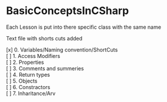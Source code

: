 # BasicConceptsInCSharp

Each Lesson is put into there specific class with the same name

Text file with shorts cuts added

[x] 0. Variables/Naming convention/ShortCuts\
[ ] 1. Access Modifiers\
[ ] 2. Properties\
[ ] 3. Comments and summeries\
[ ] 4. Return types\
[ ] 5. Objects\
[ ] 6. Constractors\
[ ] 7. Inharitance/Arv
